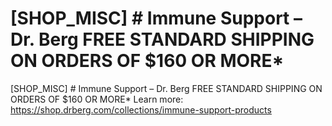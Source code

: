 # [SHOP_MISC] # Immune Support – Dr. Berg FREE STANDARD SHIPPING ON ORDERS OF $160 OR MORE\*

[SHOP_MISC] # Immune Support – Dr. Berg FREE STANDARD SHIPPING ON ORDERS OF $160 OR MORE\*
Learn more: https://shop.drberg.com/collections/immune-support-products
